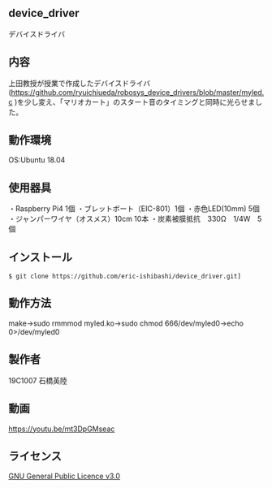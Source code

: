## device_driver
デバイスドライバ

## 内容
上田教授が授業で作成したデバイスドライバ(https://github.com/ryuichiueda/robosys_device_drivers/blob/master/myled.c )を少し変え、「マリオカート」のスタート音のタイミングと同時に光らせました。

## 動作環境
OS:Ubuntu 18.04

## 使用器具
・Raspberry Pi4 1個
・ブレットボート（EIC-801）1個
・赤色LED(10mm) 5個
・ジャンパーワイヤ（オスメス）10cm 10本
・炭素被膜抵抗　330Ω　1/4W　5個

## インストール
```
$ git clone https://github.com/eric-ishibashi/device_driver.git]
```

## 動作方法
make→sudo rmmmod myled.ko→sudo chmod 666/dev/myled0→echo 0>/dev/myled0

## 製作者
19C1007 石橋英陸

## 動画
https://youtu.be/mt3DpGMseac

## ライセンス
[GNU General Public Licence v3.0](https://github.com/kiyoshirou-kawanabe/Robosys_Devicedriver/blob/main/COPYING)

